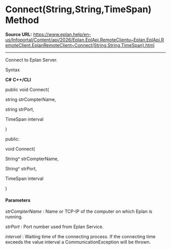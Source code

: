 # Connect(String,String,TimeSpan) Method

**Source URL:** https://www.eplan.help/en-us/Infoportal/Content/api/2026/Eplan.EplApi.RemoteClientu~Eplan.EplApi.RemoteClient.EplanRemoteClient~Connect(String,String,TimeSpan).html

---

Connect to Eplan Server.

Syntax

**C#**
**C++/CLI**


public void Connect( 

   string strCompterName,

   string strPort,

   TimeSpan interval

)

public:

void Connect( 

   String^ strCompterName,

   String^ strPort,

   TimeSpan interval

)


#### Parameters

*strCompterName*
:   Name or TCP-IP of the computer on which Eplan is running.

*strPort*
:   Port number used from Eplan Service.

*interval*
:   Waiting time of the connecting process. If the connecting time exceeds the value interval a CommunicationException will be thrown.
